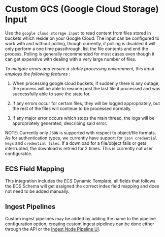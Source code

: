 # Custom GCS (Google Cloud Storage) Input

Use the `google cloud storage input` to read content from files stored in buckets which reside on your Google Cloud.
The input can be configured to work with and without polling, though currently, if polling is disabled it will only 
perform a one time passthrough, list the file contents and end the process. Polling is generally recommended for most cases
even though it can get expensive with dealing with a very large number of files.

*To mitigate errors and ensure a stable processing environment, this input employs the following features :* 

1.  When processing google cloud buckets, if suddenly there is any outage, the process will be able to resume post the last file it processed and was successfully able to save the state for. 

2.  If any errors occur for certain files, they will be logged appropriately, but the rest of the 
    files will continue to be processed normally. 

3.  If any major error occurs which stops the main thread, the logs will be appropriately generated,
    describing said error.


NOTE: Currently only `JSON` is supported with respect to object/file formats. As for authentication types, we currently have support for 
`json credential keys` and `credential files`. If a download for a file/object fails or gets interrupted, the download is retried for 2 times. 
This is currently not user configurable.


## ECS Field Mapping
This integration includes the ECS Dynamic Template, all fields that follows the ECS Schema will get assigned the correct index field mapping and does not need to be added manually.

## Ingest Pipelines
Custom ingest pipelines may be added by adding the name to the pipeline configuration option, creating custom ingest pipelines can be done either through the API or the [Ingest Node Pipeline UI](/app/management/ingest/ingest_pipelines/).
